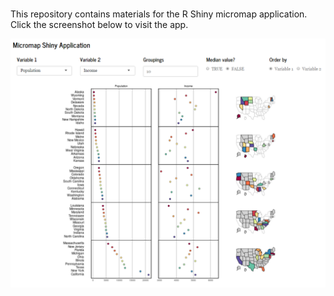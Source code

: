 # 

This repository contains materials for the R Shiny micromap application.  Click the screenshot below to visit the app.

<a href="https://beckmw.shinyapps.io/micromap_app"><img src = "app.png"></a>
